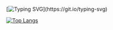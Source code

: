 [![Typing SVG](https://readme-typing-svg.herokuapp.com?color=0583CC&size=25&vCenter=true&multiline=true&width=700&height=400&lines=Hello%2C+I+am+JordanTheWebDesigner...;I+am+a+Web+Designer+and+a+Web+Developer...;Visit+jordanthewebdesigner.com+for+more+info...)](https://git.io/typing-svg)

[![Top Langs](https://github-readme-stats-git-masterrstaa-rickstaa.vercel.app/api/top-langs/?username=jordanthewebdesigner)](https://github.com/anuraghazra/github-readme-stats)
